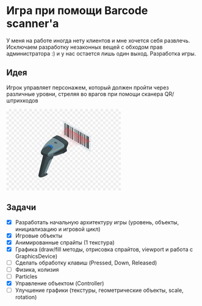 
# Игра при помощи Barcode scanner'а

 У меня на работе иногда нету клиентов и мне хочется себя развлечь. Исключаем разработку незаконных вещей с обходом прав администратора :) и у нас остается лишь один выход. Разработка игры.

## Идея
 
 Игрок управляет персонажем, который должен пройти через различные уровни, стреляя во врагов при помощи сканера QR/штрихкодов

![](images/barcode.jpg)

## Задачи

- [x] Разработать начальную архитектуру игры (уровень, объекты, инициализацию и игровой цикл)
- [x] Игровые объекты
- [x] Анимированные спрайты (1 текстура)
- [x] Графика (draw/fill методы, отрисовка спрайтов, viewport и работа с GraphicsDevice)
- [ ] Сделать обработку клавиш (Pressed, Down, Released)
- [ ] Физика, колизия
- [ ] Particles
- [x] Управление объектом (Controller)
- [ ] Улучшение графики (текстуры, геометрические объекты, scale, rotation)